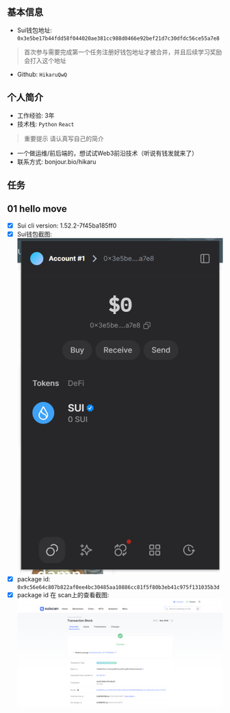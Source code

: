 ## 基本信息

- Sui钱包地址: `0x3e5be17b44fdd58f044020ae381cc988d0466e92bef21d7c30dfdc56ce55a7e8`

> 首次参与需要完成第一个任务注册好钱包地址才被合并，并且后续学习奖励会打入这个地址

- Github: `HikaruQwQ`

## 个人简介

- 工作经验: 3年
- 技术栈: `Python` `React`

> 重要提示 请认真写自己的简介

- 一个做运维/前后端的，想试试Web3前沿技术（听说有钱发就来了）
- 联系方式: bonjour.bio/hikaru

## 任务

## 01 hello move  

- [x] Sui cli version: 1.52.2-7f45ba185ff0
- [x] Sui钱包截图: ![Sui钱包截图](./images/wallet.png)
- [x] package id: `0x9c56e64c807b822af0ee4bc30485aa10886cc81f5f80b3eb41c975f131035b3d`
- [x] package id 在 scan上的查看截图:![Scan截图](./images/task01-scan.png)
